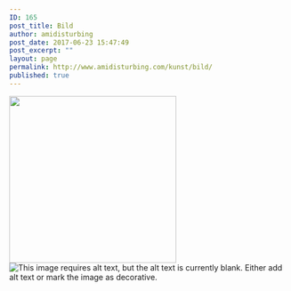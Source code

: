 ```yaml
---
ID: 165
post_title: Bild
author: amidisturbing
post_date: 2017-06-23 15:47:49
post_excerpt: ""
layout: page
permalink: http://www.amidisturbing.com/kunst/bild/
published: true
---
```

<img id="longdesc-return-51" class="alignnone size-medium wp-image-51" tabindex="-1" src="http://www.amidisturbing.com/wp-content/uploads/2017/03/cropped-favicon-300x300.png" alt="" width="300" height="300" longdesc="http://www.amidisturbing.com?longdesc=51&amp;referrer=165" /><img class="wpa-image-missing-alt size-medium none" src="http://www.amidisturbing.com/wp-content/plugins/wp-accessibility/imgs/alt-missing.png" alt="This image requires alt text, but the alt text is currently blank. Either add alt text or mark the image as decorative." />